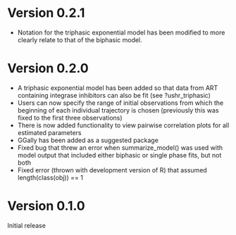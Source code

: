Version 0.2.1
================

* Notation for the triphasic exponential model has been modified to more clearly relate to that of the biphasic model.


Version 0.2.0
================

* A triphasic exponential model has been added so that data from ART containing integrase inhibitors can also be fit (see ?ushr_triphasic)
* Users can now specify the range of initial observations from which the beginning of each individual trajectory is chosen (previously this was fixed to the first three observations)
* There is now added functionality to view pairwise correlation plots for all estimated parameters
* GGally has been added as a suggested package
* Fixed bug that threw an error when summarize_model() was used with model output that included either biphasic or single phase fits, but not both
* Fixed error (thrown with development version of R) that assumed length(class(obj)) == 1


Version 0.1.0
================

Initial release
